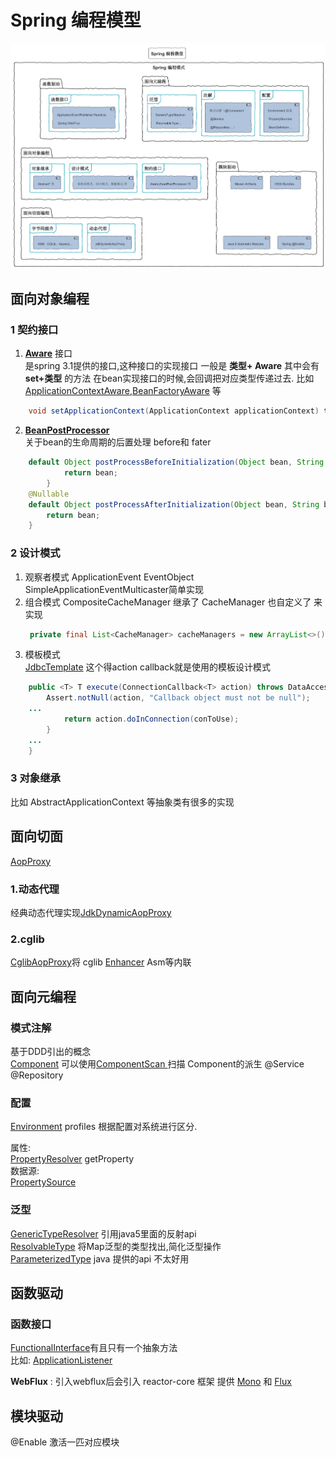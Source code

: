 # Spring 编程模型
![图片](../doc/pics/Spring%20Programming%20Module.png)
## 面向对象编程
### 1 **契约接口**
 1. [**Aware**](https://github.com/spring-projects/spring-framework/blob/main/spring-beans/src/main/java/org/springframework/beans/factory/Aware.java) 接口  
 是spring 3.1提供的接口,这种接口的实现接口 一般是  **类型+ Aware**  其中会有**set+类型** 的方法 在bean实现接口的时候,会回调把对应类型传递过去. 
比如 [ApplicationContextAware](https://github.com/spring-projects/spring-framework/blob/main/spring-context/src/main/java/org/springframework/context/ApplicationContextAware.java),[BeanFactoryAware](https://github.com/spring-projects/spring-framework/blob/main/spring-beans/src/main/java/org/springframework/beans/factory/BeanFactoryAware.java) 等
```java 
    void setApplicationContext(ApplicationContext applicationContext) throws BeansException;
```
2. [**BeanPostProcessor**](https://github.com/spring-projects/spring-framework/blob/main/spring-beans/src/main/java/org/springframework/beans/factory/config/BeanPostProcessor.java)  
   关于bean的生命周期的后置处理 before和 fater
```java
    default Object postProcessBeforeInitialization(Object bean, String beanName) throws BeansException {
            return bean;
        }
	@Nullable
	default Object postProcessAfterInitialization(Object bean, String beanName) throws BeansException {
		return bean;
	}
```
### 2 **设计模式**
1. 观察者模式
    ApplicationEvent  EventObject SimpleApplicationEventMulticaster简单实现
2. 组合模式
   CompositeCacheManager  继承了 CacheManager 也自定义了 来实现
   ``` java
   	private final List<CacheManager> cacheManagers = new ArrayList<>();
   ```
3. 模板模式  
   [JdbcTemplate](https://github.com/spring-projects/spring-framework/blob/main/spring-jdbc/src/main/java/org/springframework/jdbc/core/JdbcTemplate.java) 这个得action callback就是使用的模板设计模式
```java
    public <T> T execute(ConnectionCallback<T> action) throws DataAccessException {
		Assert.notNull(action, "Callback object must not be null");
    ...
			return action.doInConnection(conToUse);
		}
	...
	}
```

### 3 **对象继承**
  比如 AbstractApplicationContext 等抽象类有很多的实现

## **面向切面**
 [AopProxy](https://github.com/spring-projects/spring-framework/blob/main/spring-aop/src/main/java/org/springframework/aop/framework/AopProxy.java)
 ### **1.动态代理**
经典动态代理实现[JdkDynamicAopProxy](https://github.com/spring-projects/spring-framework/blob/main/spring-aop/src/main/java/org/springframework/aop/framework/JdkDynamicAopProxy.java)
### **2.cglib**
[CglibAopProxy](https://github.com/spring-projects/spring-framework/blob/main/spring-aop/src/main/java/org/springframework/aop/framework/CglibAopProxy.java)将 cglib 
[Enhancer](https://github.com/spring-projects/spring-framework/blob/main/spring-core/src/main/java/org/springframework/cglib/proxy/Enhancer.java) Asm等内联

## 面向元编程
### **模式注解**
 基于DDD引出的概念  
  [Component](https://github.com/spring-projects/spring-framework/blob/main/spring-context/src/main/java/org/springframework/stereotype/Component.java)
  可以使用[ComponentScan ](https://github.com/spring-projects/spring-framework/blob/main/spring-context/src/main/java/org/springframework/context/annotation/ComponentScan.java)扫描
  Component的派生   @Service @Repository
  ### **配置**
  [Environment](https://github.com/spring-projects/spring-framework/blob/main/spring-core/src/main/java/org/springframework/core/env/Environment.java)  profiles  根据配置对系统进行区分.

  属性:  
  [PropertyResolver](https://github.com/spring-projects/spring-framework/blob/main/spring-core/src/main/java/org/springframework/core/env/PropertyResolver.java)   getProperty   
  数据源:  
  [PropertySource](https://github.com/spring-projects/spring-framework/blob/main/spring-core/src/main/java/org/springframework/core/env/PropertySource.java) 
  ### **泛型**
  [GenericTypeResolver](https://github.com/spring-projects/spring-framework/blob/main/spring-core/src/main/java/org/springframework/core/GenericTypeResolver.java)  引用java5里面的反射api  
  [ResolvableType](https://github.com/spring-projects/spring-framework/blob/main/spring-core/src/main/java/org/springframework/core/ResolvableType.java)  将Map泛型的类型找出,简化泛型操作  
  [ParameterizedType](https://github.com/openjdk/jdk/blob/master/src/java.base/share/classes/java/lang/reflect/ParameterizedType.java) java 提供的api 不太好用
  ## 函数驱动
  ### 函数接口
  [FunctionalInterface](https://github.com/openjdk/jdk/blob/master/src/java.base/share/classes/java/lang/FunctionalInterface.java)有且只有一个抽象方法  
  比如: 
  [ApplicationListener](https://github.com/spring-projects/spring-framework/blob/main/spring-context/src/main/java/org/springframework/context/ApplicationListener.java)

  **WebFlux** : 引入webflux后会引入 reactor-core 框架 提供 [Mono](https://github.com/reactor/reactor-core/blob/main/reactor-core/src/main/java/reactor/core/publisher/Mono.java) 和 [Flux](https://github.com/reactor/reactor-core/blob/main/reactor-core/src/main/java/reactor/core/publisher/Flux.java)

  ## 模块驱动

@Enable 激活一匹对应模块